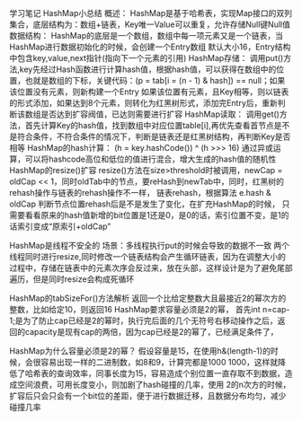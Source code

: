 学习笔记
HashMap小总结
概述：
HashMap是基于哈希表，实现Map接口的双列集合，底层结构为：数组+链表，Key唯一Value可以重复，允许存储Null键Null值
数据结构：
HashMap的底层是一个数组，数组中每一项元素又是一个链表，当HashMap进行数据初始化的时候，会创建一个Entry数组
默认大小16，Entry结构中包含key,value,next指针(指向下一个元素的引用)
HashMap存储：
调用put()方法,key先经过Hash函数进行计算hash值，根据hash值，可以获得在数组中的位置，也就是数组的下标，关键代码：(p = tab[i = (n - 1) & hash]) == null；如果该位置没有元素，则新构建一个Entry
如果该位置有元素，且Key相等，则以链表的形式添加，如果达到8个元素，则转化为红黑树形式，添加完Entry后，重新判断该数组是否达到扩容阀值，已达则需要进行扩容
HashMap读取：
调用get()方法，首先计算Key的hash值，找到数组中对应位置table[i],再优先查看首节点是不是符合条件，不符合条件的情况下，判断是链表还是红黑树结构，再判断Key是否相等
HashMap的hash计算：
 (h = key.hashCode()) ^ (h >>> 16)
 通过异或运算，可以将hashcode高位和低位的值进行混合，增大生成的hash值的随机性
HashMap的resize()扩容
 resize()方法在size>threshold时被调用，newCap = oldCap << 1，同时oldTab中的节点，要reHash到newTab中，同时，红黑树的rehash操作与链表的rehash操作不一样，
 链表rehash，根据算法 e.hash & oldCap 判断节点位置rehash后是不是发生了变化，在扩充HashMap的时候，
 只需要看看原来的hash值新增的bit位置是1还是0，是0的话，索引位置不变，是1的话索引变成“原索引+oldCap”
 
HashMap是线程不安全的
  场景：多线程执行put的时候会导致的数据不一致
        两个线程同时进行resize,同时修改一个链表结构会产生循环链表，因为在调整大小的过程中，存储在链表中的元素次序会反过来，放在头部，这样设计是为了避免尾部遍历，但是同时resize会构成死循环
        
   
HashMap的tabSizeFor()方法解析
返回一个比给定整数大且最接近2的幂次方的整数，比如给定10，则返回16
HashMap要求容量必须是2的幂，
首先int n=cap-1;是为了防止cap已经是2的幂时，执行完后面的几个无符号右移动操作之后，返回的capacity是现有cap的两倍，因为cap已经是2的幂了，已经满足条件了，

HashMap为什么容量必须是2的幂？
假设容量是15，在使用h&(length-1)的时候，会很容易出现一样的二进制数，如8和9，计算完都是1000 1000，这样就降低了哈希表的查询效率，同事长度为15，容易造成个别位置一直存取不到数据，造成空间浪费，可用长度变小，则加剧了hash碰撞的几率，使用
2的n次方的时候，扩容后只会只会有一个bit位的差距，便于进行数据迁移，且数据分布均匀，减少碰撞几率
